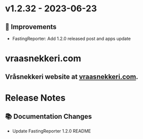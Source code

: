 # v1.2.32 - 2023-06-23
## 🔨 Improvements
- FastingReporter: Add 1.2.0 released post and apps update

# vraasnekkeri.com
## Vråsnekkeri website at [vraasnekkeri.com](https://www.vraasnekkeri.com).

# Release Notes
## 📚 Documentation Changes
- Update FastingReporter 1.2.0 README